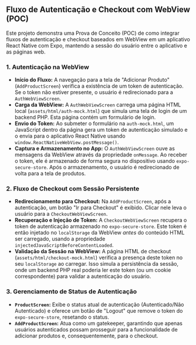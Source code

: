 ## Fluxo de Autenticação e Checkout com WebView (POC)

Este projeto demonstra uma Prova de Conceito (POC) de como integrar fluxos de autenticação e checkout baseados em WebView em um aplicativo React Native com Expo, mantendo a sessão do usuário entre o aplicativo e as páginas web.

### 1. Autenticação na WebView

*   **Início do Fluxo:** A navegação para a tela de "Adicionar Produto" (`AddProductScreen`) verifica a existência de um token de autenticação. Se o token não estiver presente, o usuário é redirecionado para a `AuthWebViewScreen`.
*   **Carga da WebView:** A `AuthWebViewScreen` carrega uma página HTML local (`assets/html/auth-mock.html`) que simula uma tela de login de um backend PHP. Esta página contém um formulário de login.
*   **Envio do Token:** Ao submeter o formulário na `auth-mock.html`, um JavaScript dentro da página gera um token de autenticação simulado e o envia para o aplicativo React Native usando `window.ReactNativeWebView.postMessage()`.
*   **Captura e Armazenamento no App:** O `AuthWebViewScreen` ouve as mensagens da WebView através da propriedade `onMessage`. Ao receber o token, ele é armazenado de forma segura no dispositivo usando `expo-secure-store`. Após o armazenamento, o usuário é redirecionado de volta para a tela de produtos.

### 2. Fluxo de Checkout com Sessão Persistente

*   **Redirecionamento para Checkout:** Na `AddProductScreen`, após a autenticação, um botão "Ir para Checkout" é exibido. Clicar nele leva o usuário para a `CheckoutWebViewScreen`.
*   **Recuperação e Injeção de Token:** A `CheckoutWebViewScreen` recupera o token de autenticação armazenado no `expo-secure-store`. Este token é então injetado no `localStorage` da WebView *antes* do conteúdo HTML ser carregado, usando a propriedade `injectedJavaScriptBeforeContentLoaded`.
*   **Validação da Sessão na WebView:** A página HTML de checkout (`assets/html/checkout-mock.html`) verifica a presença deste token no seu `localStorage` ao carregar. Isso simula a persistência da sessão, onde um backend PHP real poderia ler este token (ou um cookie correspondente) para validar a autenticação do usuário.

### 3. Gerenciamento de Status de Autenticação

*   **`ProductScreen`:** Exibe o status atual de autenticação (Autenticado/Não Autenticado) e oferece um botão de "Logout" que remove o token do `expo-secure-store`, resetando o status.
*   **`AddProductScreen`:** Atua como um gatekeeper, garantindo que apenas usuários autenticados possam prosseguir para a funcionalidade de adicionar produtos e, consequentemente, para o checkout.